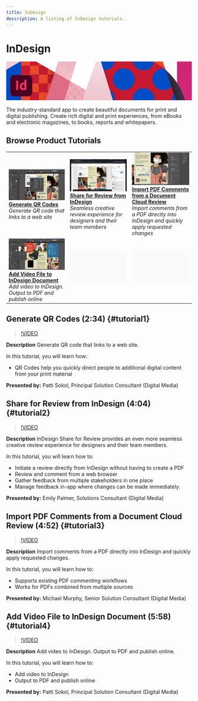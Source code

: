 ```yaml
---
title: InDesign
description: A listing of InDesign tutorials.
---
```


# InDesign

![Tutorial Hero Image](../assets/InDesign.jpg)

The industry-standard app to create beautiful documents for print and digital publishing. Create rich digital and print experiences, from eBooks and electronic magazines, to books, reports and whitepapers.

## Browse Product Tutorials

<table>
<tr>
 <td>
    <a href="indesign.md#tutorial1">
        <img alt="Generate QR Codes" src="../assets/InDesign_qrCodes_sokol_thumbnail.jpg" />
    </a>
    <div>
    <a href="indesign.md#tutorial1"><strong>Generate QR Codes</strong></a>
    </div>
    <em>Generate QR code that links to a web site</em>
    <br>
  </td>
  <td>
   <a href="indesign.md#tutorial2">
      <img alt="Share for Review from InDesign" src="../assets/indesign_shareforreview_palmer_thumbnail.jpg" />
   </a>
    <div>
   <a href="indesign.md#tutorial2"><strong>Share for Review from InDesign</strong></a>
    </div>
    <em>Seamless creative review experience for designers and their team members</em>
    <br>
  </td>
  <td>
    <a href="indesign.md#tutorial3">
        <img alt="Import PDF Comments from a Document 
Cloud Review" src="../assets/indesign_pdfcomments_murphy_thumbnail.jpg" />
    </a>
    <div>
    <a href="indesign.md#tutorial3"><strong>Import PDF Comments from a Document 
Cloud Review</strong></a>
    </div>
    <em>Import comments from a PDF directly into InDesign and quickly apply requested changes</em>
    <br>
  </td>
</tr>
<tr>
<td>
   <a href="indesign.md#tutorial4">
      <img alt="Add Video File to InDesign Document" src="../assets/indesign_video_sokol_thumbnail.jpg" />
   </a>
    <div>
   <a href="indesign.md#tutorial4"><strong>Add Video File to InDesign Document</strong></a>
    </div>
    <em>Add video to InDesign. Output to PDF and publish online</em>
    <br>
  </td>
 <td>
    <img alt="Spacer" src="../assets/Gray_thumbnail.png" />
    <div>
    <br>
 </td>
 <td>
    <img alt="Spacer" src="../assets/Gray_thumbnail.png" />
    <div>
    <br>
 </td>
</tr>
</table>

## Generate QR Codes (2:34) {#tutorial1}

>[!VIDEO](https://video.tv.adobe.com/v/326818?hidetitle=true)

**Description**
Generate QR code that links to a web site.

In this tutorial, you will learn how:
* QR Codes help you quickly direct people to additional digital content from your print material

**Presented by:**
Patti Sokol, Principal Solution Consultant (Digital Media)

## Share for Review from InDesign (4:04) {#tutorial2}

>[!VIDEO](https://video.tv.adobe.com/v/326824?hidetitle=true)

**Description**
InDesign Share for Review provides an even more seamless creative review experience for designers and their team members.

In this tutorial, you will learn how to:
* Initiate a review directly from InDesign without having to create a PDF
* Review and comment from a web browser 
* Gather feedback from multiple stakeholders in one place 
* Manage feedback in-app where changes can be made immediately.

**Presented by:**
Emily Palmer, Solutions Consultant (Digital Media)

## Import PDF Comments from a Document Cloud Review (4:52) {#tutorial3}

>[!VIDEO](https://video.tv.adobe.com/v/326959?hidetitle=true)

**Description**
Import comments from a PDF directly into InDesign and quickly apply requested changes.

In this tutorial, you will learn how to:
* Supports existing PDF commenting workflows
* Works for PDFs combined from multiple sources

**Presented by:**
Michael Murphy, Senior Solution Consultant (Digital Media)

## Add Video File to InDesign Document (5:58) {#tutorial4}

>[!VIDEO](https://video.tv.adobe.com/v/326757?hidetitle=true)

**Description**
Add video to InDesign. Output to PDF and publish online. 

In this tutorial, you will learn how to:
* Add video to InDesign 
* Output to PDF and publish online

**Presented by:**
Patti Sokol, Principal Solution Consultant (Digital Media)